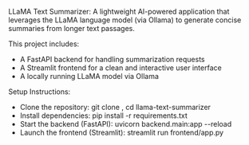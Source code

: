 LLaMA Text Summarizer: 
A lightweight AI-powered application that leverages the LLaMA language model (via Ollama) to generate concise summaries from longer text passages.

This project includes:
 - A FastAPI backend for handling summarization requests
 - A Streamlit frontend for a clean and interactive user interface
 - A locally running LLaMA model via Ollama

Setup Instructions:
  - Clone the repository: 
       git clone <your-repo-url>, 
       cd llama-text-summarizer
  - Install dependencies: 
       pip install -r requirements.txt
  - Start the backend (FastAPI): 
       uvicorn backend.main:app --reload
  - Launch the frontend (Streamlit): 
       streamlit run frontend/app.py

